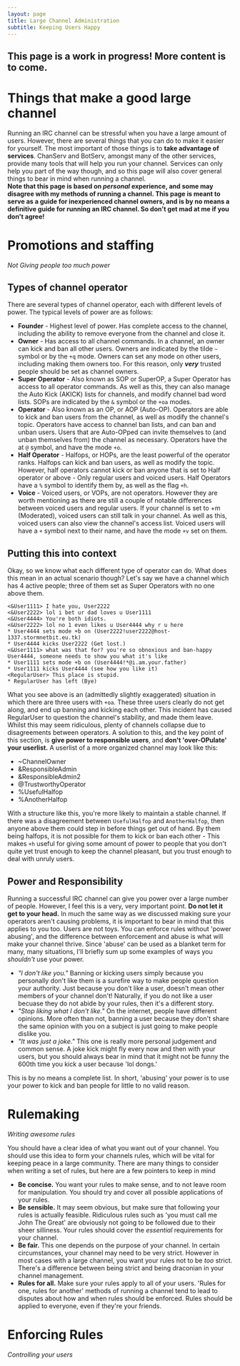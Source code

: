 ```yaml
---
layout: page
title: Large Channel Administration
subtitle: Keeping Users Happy
---
```


## This page is a work in progress! More content is to come.

# Things that make a good large channel 
Running an IRC channel can be stressful when you have a large amount of users. However, there are several things that you can do to make it easier for yourself. The most important of those things is to __take advantage of services__. ChanServ and BotServ, amongst many of the other services, provide many tools that will help you run your channel. Services can only help you part of the way though, and so this page will also cover general things to bear in mind when running a channel.  
**Note that this page is based on _personal_ experience, and some may disagree with my methods of running a channel. This page is meant to serve as a guide for inexperienced channel owners, and is by no means a definitive guide for running an IRC channel. So don't get mad at me if you don't agree!**

# Promotions and staffing
_Not Giving people too much power_

## Types of channel operator
There are several types of channel operator, each with different levels of power. The typical levels of power are as follows:

* **Founder** - Highest level of power. Has complete access to the channel, including the ability to remove everyone from the channel and close it.
* **Owner** - Has access to all channel commands. In a channel, an owner can kick and ban all other users. Owners are indicated by the tilde `~` symbol or by the `+q` mode. Owners can set any mode on other users, including making them owners too. For this reason, only **_very_** trusted people should be set as channel owners. 
* **Super Operator** - Also known as SOP or SuperOP, a Super Operator has access to all operator commands. As well as this, they can also manage the Auto Kick (AKICK) lists for channels, and modify channel bad word lists. SOPs are indicated by the `&` symbol or the `+oa` modes. 
* **Operator** - Also known as an OP, or AOP (Auto-OP). Operators are able to kick and ban users from the channel, as well as modify the channel's topic. Operators have access to channel ban lists, and can ban and unban users. Users that are Auto-OPped can invite themselves to (and unban themselves from) the channel as necessary. Operators have the at `@` symbol, and have the mode `+o`.
* **Half Operator** - Halfops, or HOPs, are the least powerful of the operator ranks. Halfops can kick and ban users, as well as modify the topic. However, half operators cannot kick or ban anyone that is set to Half operator or above - Only regular users and voiced users. Half Operators have a `%` symbol to identify them by, as well as the flag `+h`. 
* **Voice** - Voiced users, or VOPs, are not operators. However they are worth mentioning as there are still a couple of notable differences between voiced users and regular users. If your channel is set to +m (Moderated), voiced users can still talk in your channel. As well as this, voiced users can also view the channel's access list. Voiced users will have a `+` symbol next to their name, and have the mode `+v` set on them. 

## Putting this into context
Okay, so we know what each different type of operator can do. What does this mean in an actual scenario though? Let's say we have a channel which has 4 active people; three of them set as Super Operators with no one above them.

````
<&User1111> I hate you, User2222
<&User2222> lol i bet ur dad loves u User1111
<&User4444> You're both idiots.
<&User2222> lol no 1 even likes u User4444 why r u here
* User4444 sets mode +b on (User2222!user2222@host-1337.stormnetbit.eu.tk)
* User4444 kicks User2222 (Get lost.)
<&User1111> what was that for? you're so obnoxious and ban-happy User4444, someone needs to show you what it's like
* User1111 sets mode +b on (User4444!*@i.am.your.father)
* User1111 kicks User4444 (see how you like it)
<RegularUser> This place is stupid.
* RegularUser has left (Bye)
````  

What you see above is an (admittedly slightly exaggerated) situation in which there are three users with `+oa`. These three users clearly do not get along, and end up banning and kicking each other. This incident has caused RegularUser to question the channel's stability, and made them leave. Whilst this may seem ridiculous, plenty of channels collapse due to disagreements between operators. A solution to this, and the key point of this section, is **give power to responsible users**, and **don't 'over-OPulate' your userlist.** A userlist of a more organized channel may look like this:

* ~ChannelOwner
* &ResponsibleAdmin
* &ResponsibleAdmin2
* @TrustworthyOperator
* %UsefulHalfop
* %AnotherHalfop

With a structure like this, you're more likely to maintain a stable channel. If there was a disagreement between `UsefulHalfop` and `AnotherHalfop`, then anyone above them could step in before things get out of hand. By them being halfops, it is not possible for them to kick or ban each other - This makes `+h` useful for giving some amount of power to people that you don't quite yet trust enough to keep the channel pleasant, but you trust enough to deal with unruly users.

## Power and Responsibility
Running a successful IRC channel can give you power over a large number of people. However, I feel this is a very, very important point. **Do not let it get to your head.** In much the same way as we discussed making sure your operators aren't causing problems, it is important to bear in mind that this applies to you too. Users are not toys. You can enforce rules without 'power abusing', and the difference between enforcement and abuse is what will make your channel thrive. Since 'abuse' can be used as a blanket term for many, many situations, I'll briefly sum up some examples of ways you *shouldn't* use your power.

* *"I don't like you."* Banning or kicking users simply because you personally don't like them is a surefire way to make people question your authority. Just because you don't like a user, doesn't mean other members of your channel don't! Naturally, if you do not like a user becuase they do not abide by your rules, then it's a different story.
* *"Stop liking what I don't like."* On the internet, people have different opinions. More often than not, banning a user because they don't share the same opinion with you on a subject is just going to make people dislike you.
* *"It was just a joke."* This one is really more personal judgement and common sense. A joke kick might fly every now and then with your users, but you should always bear in mind that it might not be funny the 600th time you kick a user because 'lol dongs.'

This is by no means a complete list. In short, 'abusing' your power is to use your power to kick and ban people for little to no valid reason. 


# Rulemaking
_Writing awesome rules_

You should have a clear idea of what you want out of your channel. You should use this idea to form your channels rules, which will be vital for keeping peace in a large community. There are many things to consider when writing a set of rules, but here are a few pointers to keep in mind

* **Be concise.** You want your rules to make sense, and to not leave room for manipulation. You should try and cover all possible applications of your rules.
* **Be sensible.** It may seem obvious, but make sure that following your rules is actually feasible. Ridiculous rules such as 'you must call me John The Great' are obviously not going to be followed due to their sheer silliness. Your rules should cover the *essential* requirements for your channel.
* **Be fair.** This one depends on the purpose of your channel. In certain circumstances, your channel may need to be very strict. However in most cases with a large channel, you want your rules not to be *too* strict. There's a difference between being strict and being draconian in your channel management. 
* **Rules for all.** Make sure your rules apply to all of your users. 'Rules for one, rules for another' methods of running a channel tend to lead to disputes about how and when rules should be enforced. Rules should be applied to everyone, even if they're your friends. 

# Enforcing Rules
_Controlling your users_